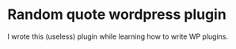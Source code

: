 # Random quote wordpress plugin
I wrote this (useless) plugin while learning how to write WP plugins.

